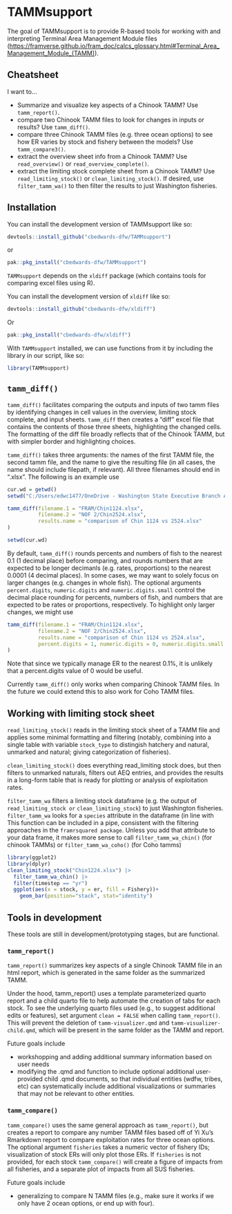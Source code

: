 
<!-- README.md is generated from README.Rmd. Please edit that file -->

# TAMMsupport

<!-- badges: start -->
<!-- badges: end -->

The goal of TAMMsupport is to provide R-based tools for working with and
interpreting Terminal Area Management Module files
(<https://framverse.github.io/fram_doc/calcs_glossary.html#Terminal_Area_Management_Module_(TAMM)>).

## Cheatsheet

I want to…

- Summarize and visualize key aspects of a Chinook TAMM? Use
  `tamm_report()`.
- compare two Chinook TAMM files to look for changes in inputs or
  results? Use `tamm_diff()`.
- compare three Chinook TAMM files (e.g. three ocean options) to see how
  ER varies by stock and fishery between the models? Use
  `tamm_compare3()`.
- extract the overview sheet info from a Chinook TAMM? Use
  `read_overview()` or `read_overview_complete()`.
- extract the limiting stock complete sheet from a Chinook TAMM? Use
  `read_limiting_stock()` or `clean_limiting_stock()`. If desired, use
  `filter_tamm_wa()` to then filter the results to just Washington
  fisheries.

## Installation

You can install the development version of TAMMsupport like so:

``` r
devtools::install_github("cbedwards-dfw/TAMMsupport")    
```

or

``` r
pak::pkg_install("cbedwards-dfw/TAMMsupport")
```

`TAMMsupport` depends on the `xldiff` package (which contains tools for
comparing excel files using R).

You can install the development version of `xldiff` like so:

``` r
devtools::install_github("cbedwards-dfw/xldiff")  
```

Or

``` r
pak::pkg_install("cbedwards-dfw/xldiff")
```

With `TAMMsupport` installed, we can use functions from it by including
the library in our script, like so:

``` r
library(TAMMsupport)
```

## `tamm_diff()`

`tamm_diff()` facilitates comparing the outputs and inputs of two tamm
files by identifying changes in cell values in the overview, limiting
stock complete, and input sheets. `tamm_diff` then creates a “diff”
excel file that contains the contents of those three sheets,
highlighting the changed cells. The formatting of the diff file broadly
reflects that of the Chinook TAMM, but with simpler border and
highlighting choices.

`tamm_diff()` takes three arguments: the names of the first TAMM file,
the second tamm file, and the name to give the resulting file (in all
cases, the name should include filepath, if relevant). All three
filenames should end in “.xlsx”. The following is an example use

``` r
cur.wd = getwd()
setwd("C:/Users/edwc1477/OneDrive - Washington State Executive Branch Agencies/Documents/WDFW FRAM team work/NOF material/NOF 2024")

tamm_diff(filename.1 = "FRAM/Chin1124.xlsx",
          filename.2 = "NOF 2/Chin2524.xlsx",
          results.name = "comparison of Chin 1124 vs 2524.xlsx"
)

setwd(cur.wd)
```

By default, `tamm_diff()` rounds percents and numbers of fish to the
nearest 0.1 (1 decimal place) before comparing, and rounds numbers that
are expected to be longer decimanls (e.g. rates, proportions) to the
nearest 0.0001 (4 decimal places). In some cases, we may want to solely
focus on larger changes (e.g. changes in whole fish). The optional
arguments `percent.digits`, `numeric.digits` and `numeric.digits.small`
control the decimal place rounding for percents, numbers of fish, and
numbers that are expected to be rates or proportions, respectively. To
highlight only larger changes, we might use

``` r
tamm_diff(filename.1 = "FRAM/Chin1124.xlsx",
          filename.2 = "NOF 2/Chin2524.xlsx",
          results.name = "comparison of Chin 1124 vs 2524.xlsx",
          percent.digits = 1, numeric.digits = 0, numeric.digits.small = 3
)
```

Note that since we typically manage ER to the nearest 0.1%, it is
unlikely that a percent.digits value of 0 would be useful.

Currently `tamm_diff()` only works when comparing Chinook TAMM files. In
the future we could extend this to also work for Coho TAMM files.

## Working with limiting stock sheet

`read_limiting_stock()` reads in the limiting stock sheet of a TAMM file
and applies some minimal formatting and filtering (notably, combining
into a single table with variable `stock_type` to distingish hatchery
and natural, unmarked and natural; giving categorization of fisheries).

`clean_limiting_stock()` does everything read_limiting stock does, but
then filters to unmarked naturals, filters out AEQ entries, and provides
the results in a long-form table that is ready for plotting or analysis
of exploitation rates.

`filter_tamm_wa` filters a limiting stock dataframe (e.g. the output of
`read_limiting_stock or` `clean_limiting_stock`) to just Washington
fisheries. `filter_tamm_wa` looks for a `species` attribute in the
dataframe (in line with This function can be included in a pipe,
consistent with the filtering approaches in the `framrsquared package`.
Unless you add that attribute to your data frame, it makes more sense to
call `filter_tamm_wa_chin()` (for chinook TAMMs) or
`filter_tamm_wa_coho()` (for Coho tamms)

``` r
library(ggplot2)
library(dplyr)
clean_limiting_stock("Chin1224.xlsx") |> 
  filter_tamm_wa_chin() |> 
  filter(timestep == "yr")
  ggplot(aes(x = stock, y = er, fill = Fishery))+
    geom_bar(position="stack", stat="identity")
```

## Tools in development

These tools are still in development/prototyping stages, but are
functional.

### `tamm_report()`

`tamm_report()` summarizes key aspects of a single Chinook TAMM file in
an html report, which is generated in the same folder as the summarized
TAMM.

Under the hood, tamm_report() uses a template parameterized quarto
report and a child quarto file to help automate the creation of tabs for
each stock. To see the underlying quarto files used (e.g., to suggest
additional edits or features), set argument `clean = FALSE` when calling
`tamm_report()`. This will prevent the deletion of `tamm-visualizer.qmd`
and `tamm-visualizer-child.qmd`, which will be present in the same
folder as the TAMM and report.

Future goals include

- workshopping and adding additional summary information based on user
  needs
- modifying the .qmd and function to include optional additional
  user-provided child .qmd documents, so that individual entities (wdfw,
  tribes, etc) can systematically include additional visualizations or
  summaries that may not be relevant to other entities.

### `tamm_compare()`

`tamm_compare()` uses the same general approach as `tamm_report()`, but
creates a report to compare any number TAMM files based off of Yi Xu’s
Rmarkdown report to compare exploitation rates for three ocean options.
The optional argument `fisheries` takes a numeric vector of fishery IDs;
visualization of stock ERs will only plot those ERs. If `fisheries` is
not provided, for each stock `tamm_compare()` will create a figure of
impacts from all fisheries, and a separate plot of impacts from all SUS
fisheries.

Future goals include

- generalizing to compare N TAMM files (e.g., make sure it works if we
  only have 2 ocean options, or end up with four).
